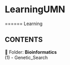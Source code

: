 # LearningUMN
======
Learning 


**CONTENTS**<br/>
----
&#x1F4D8; Folder: **Bioinformatics** <br/>
(1) - Genetic_Search <br/>


